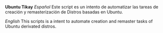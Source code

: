 **Ubuntu Tikay**
*Español*
Este script es un intento de automatizar las tareas de creación y remasterización de Distros basadas en Ubuntu.

*English*
This scripts is a intent to automate creation and remaster tasks of Ubuntu derivated distros.
